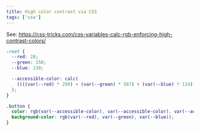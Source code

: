 ```yaml
---
title: High color contrast via CSS
tags: ['css']
---
```


See: https://css-tricks.com/css-variables-calc-rgb-enforcing-high-contrast-colors/

```css
:root {
  --red: 28;
  --green: 150;
  --blue: 130;

  --accessible-color: calc(
    ((((var(--red) * 299) + (var(--green) * 587) + (var(--blue) * 114)) / 1000) - 128) * -1000
  );
}

.button {
  color: rgb(var(--accessible-color), var(--accessible-color), var(--accessible-color));
  background-color: rgb(var(--red), var(--green), var(--blue));
}
```
